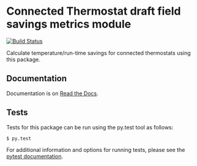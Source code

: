 Connected Thermostat draft field savings metrics module
=======================================================

[![Build Status](https://github.com/EPAENERGYSTAR/epathermostat/actions/workflows/python-app.yaml/badge.svg)](https://github.com/EPAENERGYSTAR/epathermostat/actions/workflows/python-app.yaml)

Calculate temperature/run-time savings for connected thermostats using this
package.

Documentation
-------------

Documentation is on [Read the Docs](http://epathermostat.readthedocs.io/en/latest/).

Tests
-----

Tests for this package can be run using the py.test tool as follows:

    $ py.test

For additional information and options for running tests, please see
the [pytest documentation](https://pytest.org/latest/getting-started.html).
